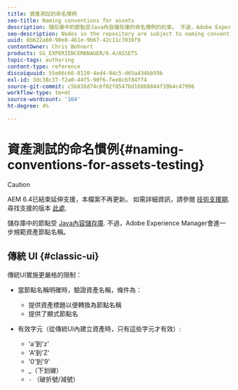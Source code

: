 ```yaml
---
title: 資產測試的命名慣例
seo-title: Naming conventions for assets
description: 儲存庫中的節點受Java內容儲存庫的命名慣例的約束。 不過，Adobe Experience Manager會進一步規範資產節點名稱。
seo-description: Nodes in the repository are subject to naming conventions of the Java Content Repository. However, Adobe Experience Manager imposes further conventions for the name of asset nodes.
uuid: 6b622a60-90e8-461e-9b67-42c11c7038f9
contentOwner: Chris Bohnert
products: SG_EXPERIENCEMANAGER/6.4/ASSETS
topic-tags: authoring
content-type: reference
discoiquuid: 55e66c66-0120-4ed4-94c5-d65a434bb59b
exl-id: 3dc38c37-f2a0-44f5-90f6-fee8c6f84ff4
source-git-commit: c5b816d74c6f02f85476d16868844f39b4c47996
workflow-type: tm+mt
source-wordcount: '164'
ht-degree: 4%

---
```


# 資產測試的命名慣例{#naming-conventions-for-assets-testing}

>[!CAUTION]
>
>AEM 6.4已結束延伸支援，本檔案不再更新。 如需詳細資訊，請參閱 [技術支援期](https://helpx.adobe.com//tw/support/programs/eol-matrix.html). 尋找支援的版本 [此處](https://experienceleague.adobe.com/docs/).

儲存庫中的節點受 [Java內容儲存庫](/help/sites-developing/the-basics.md#java-content-repository). 不過，Adobe Experience Manager會進一步規範資產節點名稱。

## 傳統 UI {#classic-ui}

傳統UI實施更嚴格的限制：

* 當節點名稱明確時，驗證資產名稱，條件為：

   * 提供資產標題以便轉換為節點名稱
   * 提供了顯式節點名

* 有效字元（從傳統UI內建立資產時，只有這些字元才有效）:

   * &#39;a&#39;到&#39;z&#39;
   * &#39;A&#39;到&#39;Z&#39;
   * &#39;0&#39;到&#39;9&#39;
   * _（下划線）
   * `-` （破折號/減號）
